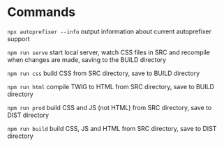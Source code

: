 # Commands

`npx autoprefixer --info` output information about current autoprefixer support

`npm run serve` start local server, watch CSS files in SRC and recompile when changes are made, saving to the BUILD directory

`npm run css` build CSS from SRC directory, save to BUILD directory

`npm run html` compile TWIG to HTML from SRC directory, save to BUILD directory

`npm run prod` build CSS and JS (not HTML) from SRC directory, save to DIST directory

`npm run build` build CSS, JS and HTML from SRC directory, save to DIST directory

